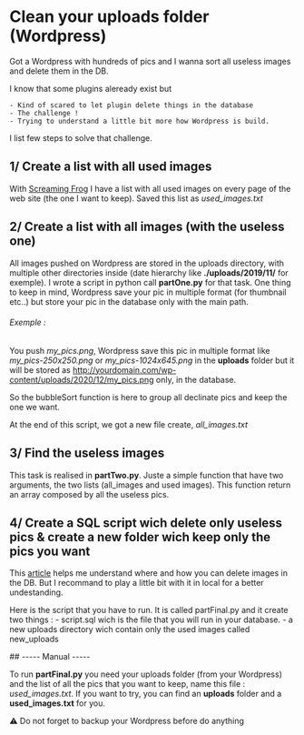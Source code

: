 # Clean your uploads folder (Wordpress)

Got a Wordpress with hundreds of pics and I wanna sort all useless images and delete them in the DB.

I know that some plugins aleready exist but 

	- Kind of scared to let plugin delete things in the database
	- The challenge !
	- Trying to understand a little bit more how Wordpress is build.

I list few steps to solve that challenge.

## 1/ Create a list with all used images

With [Screaming Frog](https://www.screamingfrog.co.uk/) I have a list with all used images on every page of the web site (the one I want to keep).
Saved this list as *used_images.txt*

## 2/ Create a list with all images (with the useless one)

All images pushed on Wordpress are stored in the uploads directory, with multiple other directories inside (date hierarchy like **./uploads/2019/11/** for exemple).
I wrote a script in python call **partOne.py** for that task. 
One thing to keep in mind, Wordpress save your pic in multiple format (for thumbnail etc..) but store your pic in the database only with the main path.
 
###### Exemple :
You push *my_pics.png*, Wordpress save this pic in multiple format like *my_pics-250x250.png* or *my_pics-1024x645.png* in the **uploads** folder but it will be stored as http://yourdomain.com/wp-content/uploads/2020/12/my_pics.png only, in the database.

So the bubbleSort function is here to group all declinate pics and keep the one we want.

At the end of this script, we got a new file create, *all_images.txt*


## 3/ Find the useless images

This task is realised in **partTwo.py**. Juste a simple function that have two arguments, the two lists (all_images and used images). 
This function return an array composed by all the useless pics.


## 4/ Create a SQL script wich delete only useless pics & create a new folder wich keep only the pics you want

This [article](https://www.h3xed.com/web-development/how-to-bulk-delete-all-images-in-wordpress-media-library-and-database) helps me understand where and how you can delete images in the DB. But I recommand to play a little bit with it in local for a better undestanding.

Here is the script that you have to run. It is called partFinal.py and it create two things : 
	- script.sql wich is the file that you will run in your database.
	- a new uploads directory wich contain only the used images called new_uploads


## ----- Manual -----

To run **partFinal.py** you need your uploads folder (from your Wordpress) and the list of all the pics that you want to keep, name this file : *used_images.txt*.
If you want to try, you can find an **uploads** folder and a **used_images.txt** for you.

:warning: Do not forget to backup your Wordpress before do anything